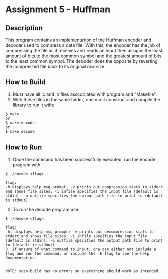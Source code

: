 # Assignment 5 - Huffman

## Description
This program contains an implementation of the Huffman encoder and decoder used to compress a data file. With this, the encoder has the job of compressing the file as it receives and reads an input then assigns the least amount of bits to the most common symbol and the greatest amount of bits to the least common symbol. The decoder does the opposite by reverting the compressed file back to its original raw size. 

## How to Build
1. Must have all .c and .h files asscociated with program and "Makefile".
2. With these files in the same folder, one must construct and compile the library to run it with:
```
$ make
or
$ make encode
or
$ make decode
```

## How to Run
1. Once the command has been successfully executed, run the encode program with:
```
$ ./encode <flag>

flag:
-h displays help msg prompt; -v prints out compression stats to stderr and shows file sizes; -i infile specifies the input file (default is stdin); -o outfile specifies the output path file to print to (default is stdout)
```
2. To run the decode program use:
```
$ ./decode <flag>

flag:
-h: displays help msg prompt; -v prints out decompression stats to stderr and shows file sizes; -i infile specifies the input file (default is stdin); -o outfile specifies the output path file to print to (default is stdout)
3. If unsure of what command to input, one can either not include a flag and run the command, or include the -h flag to see the help documentation.


NOTE: scan-build has no errors so everything should work as intended.
